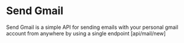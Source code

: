 # Send Gmail
Send Gmail is a simple API for sending emails with your personal gmail account from anywhere by using a single endpoint [api/mail/new]